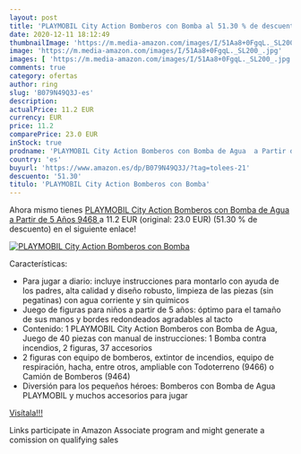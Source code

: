```yaml
---
layout: post
title: 'PLAYMOBIL City Action Bomberos con Bomba al 51.30 % de descuento'
date: 2020-12-11 18:12:49
thumbnailImage: 'https://m.media-amazon.com/images/I/51Aa8+0FgqL._SL200_.jpg'
image: 'https://m.media-amazon.com/images/I/51Aa8+0FgqL._SL200_.jpg'
images: [ 'https://m.media-amazon.com/images/I/51Aa8+0FgqL._SL200_.jpg' ]
comments: true
category: ofertas
author: ring
slug: 'B079N49Q3J-es'
description:
actualPrice: 11.2 EUR
currency: EUR
price: 11.2
comparePrice: 23.0 EUR
inStock: true
prodname: 'PLAYMOBIL City Action Bomberos con Bomba de Agua  a Partir de 5 Años  9468 '
country: 'es'
buyurl: 'https://www.amazon.es/dp/B079N49Q3J/?tag=tolees-21'
descuento: '51.30'
titulo: 'PLAYMOBIL City Action Bomberos con Bomba'
---
```


Ahora mismo tienes [PLAYMOBIL City Action Bomberos con Bomba de Agua  a Partir de 5 Años  9468 ](https://www.amazon.es/dp/B079N49Q3J/?tag=tolees-21) a 11.2 EUR (original: 23.0 EUR) (51.30 %  de descuento) en el siguiente enlace!

[![PLAYMOBIL City Action Bomberos con Bomba](https://m.media-amazon.com/images/I/51Aa8+0FgqL._SL200_.jpg)](https://www.amazon.es/dp/B079N49Q3J/?tag=tolees-21)

Características:

- Para jugar a diario: incluye instrucciones para montarlo con ayuda de los padres, alta calidad y diseño robusto, limpieza de las piezas (sin pegatinas) con agua corriente y sin químicos
- Juego de figuras para niños a partir de 5 años: óptimo para el tamaño de sus manos y bordes redondeados agradables al tacto
- Contenido: 1 PLAYMOBIL City Action Bomberos con Bomba de Agua, Juego de 40 piezas con manual de instrucciones: 1 Bomba contra incendios, 2 figuras, 37 accesorios
- 2 figuras con equipo de bomberos, extintor de incendios, equipo de respiración, hacha, entre otros, ampliable con Todoterreno (9466) o Camión de Bomberos (9464)
- Diversión para los pequeños héroes: Bomberos con Bomba de Agua PLAYMOBIL y muchos accesorios para jugar

[Visítala!!!](https://www.amazon.es/dp/B079N49Q3J/?tag=tolees-21)

Links participate in Amazon Associate program and might generate a comission on qualifying sales
